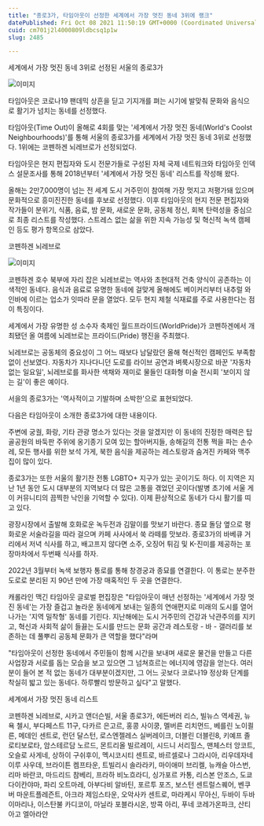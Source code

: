 ```yaml
---
title: "종로3가, 타임아웃이 선정한 세계에서 가장 멋진 동네 3위에 랭크"
datePublished: Fri Oct 08 2021 11:50:19 GMT+0000 (Coordinated Universal Time)
cuid: cm701j2l4000809ldbcsq1p1w
slug: 2485

---
```



세계에서 가장 멋진 동네 3위로 선정된 서울의 종로3가

![이미지](https://cdn.hashnode.com/res/hashnode/image/upload/v1739251651962/38fb47b1-083d-4751-a59a-4f497279ecd5.jpeg)

타임아웃은 코로나19 팬데믹 상흔을 딛고 기지개를 펴는 시기에 발맞춰 문화와 음식으로 활기가 넘치는 동네를 선정했다.

타임아웃(Time Out)이 올해로 4회를 맞는 '세계에서 가장 멋진 동네(World's Coolst Neighbourhoods)'를 통해 서울의 종로3가를 세계에서 가장 멋진 동네 3위로 선정했다. 1위에는 코펜하겐 뇌레브로가 선정되었다.

타임아웃은 현지 편집자와 도시 전문가들로 구성된 자체 국제 네트워크와 타임아웃 인덱스 설문조사를 통해 2018년부터 '세계에서 가장 멋진 동네' 리스트를 작성해 왔다.

올해는 2만7,000명이 넘는 전 세계 도시 거주민이 참여해 가장 멋지고 저평가돼 있으며 문화적으로 흥미진진한 동네를 후보로 선정했다. 이후 타임아웃의 현지 전문 편집자와 작가들이 분위기, 식품, 음료, 밤 문화, 새로운 문화, 공동체 정신, 회복 탄력성을 중심으로 최종 리스트를 작성했다. 스트레스 없는 삶을 위한 지속 가능성 및 혁신적 녹색 캠페인 등도 평가 항목으로 삼았다.

코펜하겐 뇌레브로

![이미지](https://cdn.hashnode.com/res/hashnode/image/upload/v1739251654003/98bc259c-a16a-44fe-9e64-df5d0d2d2116.jpeg)

코펜하겐 호수 북부에 자리 잡은 뇌레브로는 역사와 초현대적 건축 양식이 공존하는 이색적인 동네다. 음식과 음료로 유명한 동네에 걸맞게 올해에도 베이커리부터 내추럴 와인바에 이르는 업소가 잇따라 문을 열었다. 모두 현지 제철 식재료를 주로 사용한다는 점이 특징이다.

세계에서 가장 유명한 성 소수자 축제인 월드프라이드(WorldPride)가 코펜하겐에서 개최됐던 올 여름에 뇌레브로는 프라이드(Pride) 행진을 주최했다.

뇌레브로는 공동체의 중요성이 그 어느 때보다 남달랐던 올해 혁신적인 캠페인도 부족함 없이 선보였다. 자동차가 지나다니던 도로를 라이브 공연과 벼룩시장으로 바꾼 '자동차 없는 일요일', 뇌레브로를 화사한 색채와 재미로 물들인 대화형 미술 전시회 '보이지 않는 길'이 좋은 예이다.

서을의 종로3가는 '역사적이고 기발하며 소박한'으로 표현되었다.

다음은 타임아웃이 소개한 종로3가에 대한 내용이다.

주변에 궁궐, 화랑, 기타 관광 명소가 있다는 것을 알겠지만 이 동네의 진정한 매력은 탑골공원의 바둑판 주위에 옹기종기 모여 있는 할아버지들, 송해길의 전통 쩍을 파는 손수레, 모든 행사를 위한 보석 가게, 북한 음식을 제공하는 레스토랑과 숨겨진 카페와 맥주집이 많이 있다.

종로3가는 또한 서울의 활기찬 전통 LGBTO+ 지구가 있는 곳이기도 하다. 이 지역은 지난 1년 동안 도시 대부분의 지역보다 더 많은 고통을 겪었던 곳이다(발병 초기에 서울 게이 커뮤니티의 끔찍한 낙인을 기억할 수 있다). 이제 환상적으로 동네가 다시 활기를 띠고 있다.

광장시장에서 출발해 호화로운 녹두전과 김말이를 맛보기 바란다. 종묘 돌담 옆으로 평화로운 서술라길을 따라 걸으며 카페 사사에서 쑥 라떼를 맛보라. 종로3가의 바베큐 거리에서 저녁 식사를 하고, 배고프지 않다면 소주, 오징어 튀김 및 K-진미를 제공하는 포장마차에서 두번째 식사를 하자.

2022년 3월부터 녹색 보행자 통로를 통해 창경궁과 종묘를 연결한다. 이 통로는 분주한 도로로 분리된 지 90년 만에 가장 매혹적인 두 곳을 연결한다.

캐롤라인 맥긴 타임아웃 글로벌 편집장은 "타임아웃이 매년 선정하는 '세계에서 가장 멋진 동네'는 가장 즐겁고 놀라운 동네에게 보내는 일종의 연애편지로 미래의 도시를 열어나가는 '지역 밀착형' 동네를 기린다. 지난해에는 도시 거주민의 건강과 낙관주의를 지키고, 혁신과 사회적 삶이 들끓는 도시를 만드는 문화 공간과 레스토랑 - 바 - 갤러리를 보존하는 데 풀뿌리 공동체 문화가 큰 역할을 했다"라며

"타임아웃이 선정한 동네에서 주민들이 함께 시간을 보내며 새로운 물건을 만들고 다른 사업장과 서로를 돕는 모습을 보고 있으면 그 넘쳐흐르는 에너지에 영감을 얻는다. 여러분이 들어 본 적 없는 동네가 대부분이겠지만, 그 어느 곳보다 코로나19 정상화 단계를 착실히 밟고 있는 동네다. 하루빨리 방문하고 싶다"고 말했다.

세계에서 가장 멋진 동네 리스트

코펜하겐 뇌레브로, 시카고 앤더슨빌, 서울 종로3가, 에든버러 리스, 빌뉴스 역세권, 뉴욕 첼시, 부다페스트 11구, 다카르 은고르, 홍콩 사이쿵, 멜버른 리치먼드, 베를린 노이쾰른, 메데인 센트로, 런던 달스턴, 로스엔젤레스 실버레이크, 더블린 더블린8, 키예프 졸로티보로타, 암스테르담 노르드, 몬트리올 빌르레이, 시드니 서리힐스, 맨체스터 앙코트, 오슬로 사게네, 상하이 구쉬후이, 멕시코시티 센트로, 바르셀로나 그라시아, 리우데자네이루 사우데, 브라이튼 켐프타운, 트빌리시 솔라라키, 마이애미 브리켈, 뉴캐슬 아스번, 리마 바란코, 마드리드 참베리, 프라하 비노흐라디, 싱가포르 카통, 리스본 안조스, 도쿄 다이칸야마, 파리 오트마레, 아부다비 알바틴, 포르투 포즈, 보스턴 센트럴스퀘어, 벤쿠버 마운트플레즌트, 아크라 제임스타운, 오악사카 센트로, 마라케시 무아신, 두바이 두바이마리나, 이스탄불 카디코이, 마닐라 포블라시온, 방콕 아리, 푸네 코레가온파크, 산티아고 엘아라얀